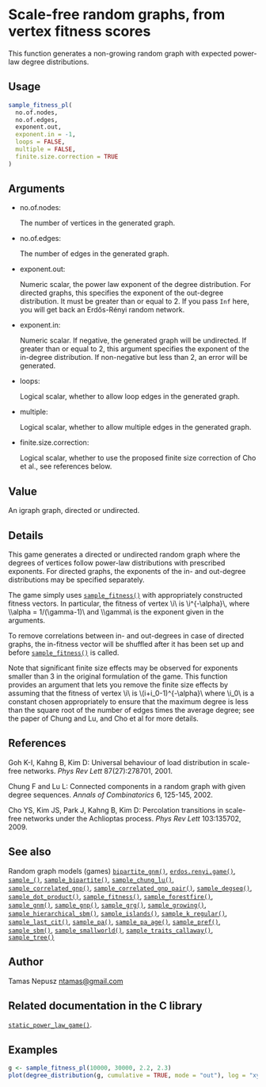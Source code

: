 # Scale-free random graphs, from vertex fitness scores

This function generates a non-growing random graph with expected
power-law degree distributions.

## Usage

``` r
sample_fitness_pl(
  no.of.nodes,
  no.of.edges,
  exponent.out,
  exponent.in = -1,
  loops = FALSE,
  multiple = FALSE,
  finite.size.correction = TRUE
)
```

## Arguments

- no.of.nodes:

  The number of vertices in the generated graph.

- no.of.edges:

  The number of edges in the generated graph.

- exponent.out:

  Numeric scalar, the power law exponent of the degree distribution. For
  directed graphs, this specifies the exponent of the out-degree
  distribution. It must be greater than or equal to 2. If you pass `Inf`
  here, you will get back an Erdős-Rényi random network.

- exponent.in:

  Numeric scalar. If negative, the generated graph will be undirected.
  If greater than or equal to 2, this argument specifies the exponent of
  the in-degree distribution. If non-negative but less than 2, an error
  will be generated.

- loops:

  Logical scalar, whether to allow loop edges in the generated graph.

- multiple:

  Logical scalar, whether to allow multiple edges in the generated
  graph.

- finite.size.correction:

  Logical scalar, whether to use the proposed finite size correction of
  Cho et al., see references below.

## Value

An igraph graph, directed or undirected.

## Details

This game generates a directed or undirected random graph where the
degrees of vertices follow power-law distributions with prescribed
exponents. For directed graphs, the exponents of the in- and out-degree
distributions may be specified separately.

The game simply uses
[`sample_fitness()`](https://r.igraph.org/reference/sample_fitness.md)
with appropriately constructed fitness vectors. In particular, the
fitness of vertex \\i\\ is \\i^{-\alpha}\\, where \\\alpha =
1/(\gamma-1)\\ and \\\gamma\\ is the exponent given in the arguments.

To remove correlations between in- and out-degrees in case of directed
graphs, the in-fitness vector will be shuffled after it has been set up
and before
[`sample_fitness()`](https://r.igraph.org/reference/sample_fitness.md)
is called.

Note that significant finite size effects may be observed for exponents
smaller than 3 in the original formulation of the game. This function
provides an argument that lets you remove the finite size effects by
assuming that the fitness of vertex \\i\\ is \\(i+i_0-1)^{-\alpha}\\
where \\i_0\\ is a constant chosen appropriately to ensure that the
maximum degree is less than the square root of the number of edges times
the average degree; see the paper of Chung and Lu, and Cho et al for
more details.

## References

Goh K-I, Kahng B, Kim D: Universal behaviour of load distribution in
scale-free networks. *Phys Rev Lett* 87(27):278701, 2001.

Chung F and Lu L: Connected components in a random graph with given
degree sequences. *Annals of Combinatorics* 6, 125-145, 2002.

Cho YS, Kim JS, Park J, Kahng B, Kim D: Percolation transitions in
scale-free networks under the Achlioptas process. *Phys Rev Lett*
103:135702, 2009.

## See also

Random graph models (games)
[`bipartite_gnm()`](https://r.igraph.org/reference/sample_bipartite_gnm.md),
[`erdos.renyi.game()`](https://r.igraph.org/reference/erdos.renyi.game.md),
[`sample_()`](https://r.igraph.org/reference/sample_.md),
[`sample_bipartite()`](https://r.igraph.org/reference/sample_bipartite.md),
[`sample_chung_lu()`](https://r.igraph.org/reference/sample_chung_lu.md),
[`sample_correlated_gnp()`](https://r.igraph.org/reference/sample_correlated_gnp.md),
[`sample_correlated_gnp_pair()`](https://r.igraph.org/reference/sample_correlated_gnp_pair.md),
[`sample_degseq()`](https://r.igraph.org/reference/sample_degseq.md),
[`sample_dot_product()`](https://r.igraph.org/reference/sample_dot_product.md),
[`sample_fitness()`](https://r.igraph.org/reference/sample_fitness.md),
[`sample_forestfire()`](https://r.igraph.org/reference/sample_forestfire.md),
[`sample_gnm()`](https://r.igraph.org/reference/sample_gnm.md),
[`sample_gnp()`](https://r.igraph.org/reference/sample_gnp.md),
[`sample_grg()`](https://r.igraph.org/reference/sample_grg.md),
[`sample_growing()`](https://r.igraph.org/reference/sample_growing.md),
[`sample_hierarchical_sbm()`](https://r.igraph.org/reference/sample_hierarchical_sbm.md),
[`sample_islands()`](https://r.igraph.org/reference/sample_islands.md),
[`sample_k_regular()`](https://r.igraph.org/reference/sample_k_regular.md),
[`sample_last_cit()`](https://r.igraph.org/reference/sample_last_cit.md),
[`sample_pa()`](https://r.igraph.org/reference/sample_pa.md),
[`sample_pa_age()`](https://r.igraph.org/reference/sample_pa_age.md),
[`sample_pref()`](https://r.igraph.org/reference/sample_pref.md),
[`sample_sbm()`](https://r.igraph.org/reference/sample_sbm.md),
[`sample_smallworld()`](https://r.igraph.org/reference/sample_smallworld.md),
[`sample_traits_callaway()`](https://r.igraph.org/reference/sample_traits_callaway.md),
[`sample_tree()`](https://r.igraph.org/reference/sample_tree.md)

## Author

Tamas Nepusz <ntamas@gmail.com>

## Related documentation in the C library

[`static_power_law_game()`](https://igraph.org/c/html/latest/igraph-Generators.html#igraph_static_power_law_game).

## Examples

``` r
g <- sample_fitness_pl(10000, 30000, 2.2, 2.3)
plot(degree_distribution(g, cumulative = TRUE, mode = "out"), log = "xy")
```
